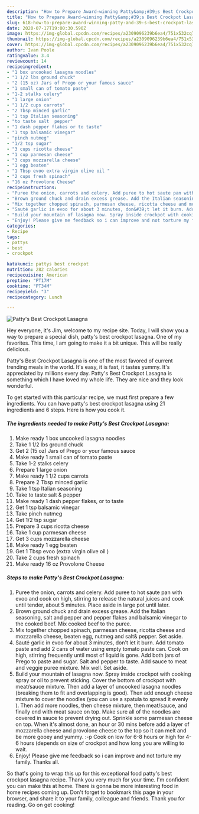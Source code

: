 ```yaml
---
description: "How to Prepare Award-winning Patty&amp;#39;s Best Crockpot Lasagna"
title: "How to Prepare Award-winning Patty&amp;#39;s Best Crockpot Lasagna"
slug: 618-how-to-prepare-award-winning-patty-and-39-s-best-crockpot-lasagna
date: 2020-07-17T19:00:30.590Z
image: https://img-global.cpcdn.com/recipes/a2309096239b6ea4/751x532cq70/pattys-best-crockpot-lasagna-recipe-main-photo.jpg
thumbnail: https://img-global.cpcdn.com/recipes/a2309096239b6ea4/751x532cq70/pattys-best-crockpot-lasagna-recipe-main-photo.jpg
cover: https://img-global.cpcdn.com/recipes/a2309096239b6ea4/751x532cq70/pattys-best-crockpot-lasagna-recipe-main-photo.jpg
author: Ivan Poole
ratingvalue: 3.4
reviewcount: 14
recipeingredient:
- "1 box uncooked lasagna noodles"
- "1 1/2 lbs ground chuck"
- "2 (15 oz) Jars of Prego or your famous sauce"
- "1 small can of tomato paste"
- "1-2 stalks celery"
- "1 large onion"
- "1 1/2 cups carrots"
- "2 Tbsp minced garlic"
- "1 tsp Italian seasoning"
- "to taste salt  pepper"
- "1 dash pepper flakes or to taste"
- "1 tsp balsamic vinegar"
- "pinch nutmeg"
- "1/2 tsp sugar"
- "3 cups ricotta cheese"
- "1 cup parmesan cheese"
- "3 cups mozzarella cheese"
- "1 egg beaten"
- "1 Tbsp evoo extra virgin olive oil "
- "2 cups fresh spinach"
- "16 oz Provolone Cheese"
recipeinstructions:
- "Puree the onion, carrots and celery. Add puree to hot saute pan with evoo and cook on high, stirring to release the natural juices and cook until tender, about 5 minutes. Place aside in large pot until later."
- "Brown ground chuck and drain excess grease. Add the Italian seasoning, salt and pepper and pepper flakes and balsamic vinegar to the cooked beef. Mix cooked beef to the puree."
- "Mix together chopped spinach, parmesan cheese, ricotta cheese and mozzarella cheese, beaten egg, nutmeg and salt&amp; pepper. Set aside."
- "Sauté garlic in evoo for about 3 minutes, don&#39;t let it burn. Add tomato paste and add 2 cans of water using empty tomato paste can. Cook on high, stirring frequently until most of liquid is gone. Add both jars of Prego to paste and sugar. Salt and pepper to taste. Add sauce to meat and veggie puree mixture.  Mix well. Set aside."
- "Build your mountain of lasagna now. Spray inside crockpot with cooking spray or oil to prevent sticking. Cover the bottom of crockpot with meat/sauce mixture. Then add a layer of uncooked lasagna noodles (breaking them to fit and overlapping is good). Then add enough cheese mixture to cover the noodles (you can use a spatula to spread it evenly ). Then add more noodles, then cheese mixture, then meat/sauce, and finally end with meat sauce on top. Make sure all of the noodles are covered in sauce to prevent drying out. Sprinkle some parmesan cheese on top. When it&#39;s almost done, an hour or 30 mins before add a layer of mozzarella cheese and provolone cheese to the top so it can melt and be more gooey and yummy. :-p Cook on low for 6-8 hours or high for 4-6 hours (depends on size of crockpot and how long you are willing to wait."
- "Enjoy! Please give me feedback so i can improve and not torture my family. Thanks all."
categories:
- Recipe
tags:
- pattys
- best
- crockpot

katakunci: pattys best crockpot 
nutrition: 282 calories
recipecuisine: American
preptime: "PT17M"
cooktime: "PT34M"
recipeyield: "3"
recipecategory: Lunch

---
```



![Patty&#39;s Best Crockpot Lasagna](https://img-global.cpcdn.com/recipes/a2309096239b6ea4/751x532cq70/pattys-best-crockpot-lasagna-recipe-main-photo.jpg)

Hey everyone, it's Jim, welcome to my recipe site. Today, I will show you a way to prepare a special dish, patty&#39;s best crockpot lasagna. One of my favorites. This time, I am going to make it a bit unique. This will be really delicious.



Patty&#39;s Best Crockpot Lasagna is one of the most favored of current trending meals in the world. It's easy, it is fast, it tastes yummy. It's appreciated by millions every day. Patty&#39;s Best Crockpot Lasagna is something which I have loved my whole life. They are nice and they look wonderful.


To get started with this particular recipe, we must first prepare a few ingredients. You can have patty&#39;s best crockpot lasagna using 21 ingredients and 6 steps. Here is how you cook it.

<!--inarticleads1-->

##### The ingredients needed to make Patty&#39;s Best Crockpot Lasagna:

1. Make ready 1 box uncooked lasagna noodles
1. Take 1 1/2 lbs ground chuck
1. Get 2 (15 oz) Jars of Prego or your famous sauce
1. Make ready 1 small can of tomato paste
1. Take 1-2 stalks celery
1. Prepare 1 large onion
1. Make ready 1 1/2 cups carrots
1. Prepare 2 Tbsp minced garlic
1. Take 1 tsp Italian seasoning
1. Take to taste salt &amp; pepper
1. Make ready 1 dash pepper flakes, or to taste
1. Get 1 tsp balsamic vinegar
1. Take pinch nutmeg
1. Get 1/2 tsp sugar
1. Prepare 3 cups ricotta cheese
1. Take 1 cup parmesan cheese
1. Get 3 cups mozzarella cheese
1. Make ready 1 egg beaten
1. Get 1 Tbsp evoo (extra virgin olive oil )
1. Take 2 cups fresh spinach
1. Make ready 16 oz Provolone Cheese




<!--inarticleads2-->

##### Steps to make Patty&#39;s Best Crockpot Lasagna:

1. Puree the onion, carrots and celery. Add puree to hot saute pan with evoo and cook on high, stirring to release the natural juices and cook until tender, about 5 minutes. Place aside in large pot until later.
1. Brown ground chuck and drain excess grease. Add the Italian seasoning, salt and pepper and pepper flakes and balsamic vinegar to the cooked beef. Mix cooked beef to the puree.
1. Mix together chopped spinach, parmesan cheese, ricotta cheese and mozzarella cheese, beaten egg, nutmeg and salt&amp; pepper. Set aside.
1. Sauté garlic in evoo for about 3 minutes, don&#39;t let it burn. Add tomato paste and add 2 cans of water using empty tomato paste can. Cook on high, stirring frequently until most of liquid is gone. Add both jars of Prego to paste and sugar. Salt and pepper to taste. Add sauce to meat and veggie puree mixture.  Mix well. Set aside.
1. Build your mountain of lasagna now. Spray inside crockpot with cooking spray or oil to prevent sticking. Cover the bottom of crockpot with meat/sauce mixture. Then add a layer of uncooked lasagna noodles (breaking them to fit and overlapping is good). Then add enough cheese mixture to cover the noodles (you can use a spatula to spread it evenly ). Then add more noodles, then cheese mixture, then meat/sauce, and finally end with meat sauce on top. Make sure all of the noodles are covered in sauce to prevent drying out. Sprinkle some parmesan cheese on top. When it&#39;s almost done, an hour or 30 mins before add a layer of mozzarella cheese and provolone cheese to the top so it can melt and be more gooey and yummy. :-p Cook on low for 6-8 hours or high for 4-6 hours (depends on size of crockpot and how long you are willing to wait.
1. Enjoy! Please give me feedback so i can improve and not torture my family. Thanks all.




So that's going to wrap this up for this exceptional food patty&#39;s best crockpot lasagna recipe. Thank you very much for your time. I'm confident you can make this at home. There is gonna be more interesting food in home recipes coming up. Don't forget to bookmark this page in your browser, and share it to your family, colleague and friends. Thank you for reading. Go on get cooking!
